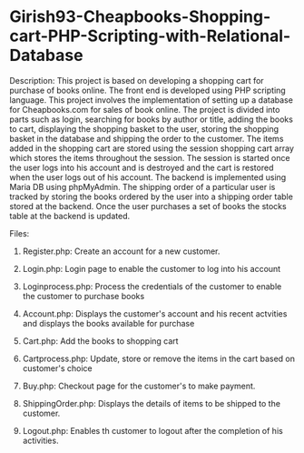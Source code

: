 # Girish93-Cheapbooks-Shopping-cart-PHP-Scripting-with-Relational-Database

Description:
This project is based on developing a shopping cart for purchase of books online. The front end is developed using PHP scripting language. This project involves the implementation of setting up a database for Cheapbooks.com for sales of book online. The project is divided into parts such as login, searching for books by author or title, adding the books to cart, displaying the shopping basket to the user, storing the shopping basket in the database and shipping the order to the customer. The items added in the shopping cart are stored using the session shopping cart array which stores the items throughout the session. The session is started once the user logs into his account and is destroyed and the cart is restored when the user logs out of his account. The backend is implemented using Maria DB using phpMyAdmin. The shipping order of a particular user is tracked by storing the books ordered by the user into a shipping order table stored at the backend. Once the user purchases a set of books the stocks table at the backend is updated.  

Files:

1. Register.php: Create an account for a new customer.
 
2. Login.php: Login page to enable the customer to log into his account

3. Loginprocess.php: Process the credentials of the customer to enable the customer to purchase books

4. Account.php: Displays the customer's account and his recent actvities and displays the books available for purchase 

5. Cart.php: Add the books to shopping cart

6. Cartprocess.php: Update, store or remove the items in the cart based on customer's choice

7. Buy.php: Checkout page for the customer's to make payment.

8. ShippingOrder.php: Displays the details of items to be shipped to the customer.

9. Logout.php: Enables th customer to logout after the completion of his activities.
